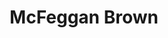 ---
metadata:
    description: 'Web design case study by Ed Franks for McFeggan Brown. A company specialising in office refurb designs and fit outs'
    keywords: 'Design, Graphics, Website, Case Study, Web design, Social Marketing, UI, UX, Case Study'
body_classes: "project-page"
template: mcfeggan-brown
title: McFeggan Brown
vert_text: Web Design
details:
    -
        client: McFeggan Brown
        role: "Design, Development"
        year: "2017"
        url: "http://www.mcfegganbrown.co.uk/"
background: bg-bw.jpg
main_img: main.jpg
laptop_img: laptop.png
intro_title: Office fit out and refurb specialist.
intro_text: McFeggan Brown had an old non-responsive site that they were unable to edit. So I designed them a new responsive site that fitted in with their rebrand and also allowed them to manage their content and particularly their case studies themselves.
inner_bgtext_1: About
inner_label_1: About Us
inner_bgtext_2: Case Studies
inner_label_2: Case Study Tiles
heading_font: Poppins
body_font: Karla
---